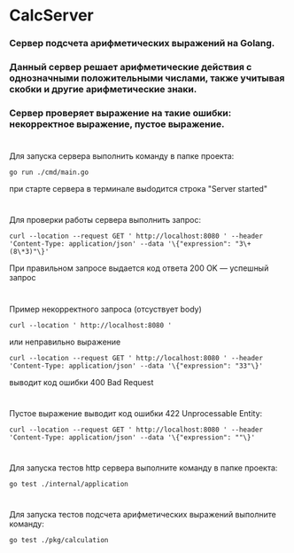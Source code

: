 # CalcServer

### Сервер подсчета арифметических выражений на Golang.
### Данный сервер решает арифметические действия с однозначными положительными числами, также учитывая скобки и другие арифметические знаки.
### Сервер проверяет выражение на такие ошибки: некорректное выражение, пустое выражение.
#
Для запуска сервера выполнить команду в папке проекта:

```
go run ./cmd/main.go
```

при старте сервера в терминале выdодится строка "Server started"
#
Для проверки работы сервера выполнить запрос:

```
curl --location --request GET ' http://localhost:8080 ' --header 'Content-Type: application/json' --data '\{"expression": "3\+(8\*3)"\}'
```

При правильном запросе выдается код ответа 200 OK — успешный запрос
#
Пример некорректного запроса (отсуствует body)

```
curl --location ' http://localhost:8080 '
```

или неправильно выражение

```
curl --location --request GET ' http://localhost:8080 ' --header 'Content-Type: application/json' --data '\{"expression": "33"\}'
```

выводит код ошибки 400 Bad Request
#
Пустое выражение выводит код ошибки 422 Unprocessable Entity:

```
curl --location --request GET ' http://localhost:8080 ' --header 'Content-Type: application/json' --data '\{"expression": ""\}'
```
#
Для запуска тестов http сервера выполните команду в папке проекта:

```
go test ./internal/application
```
#
Для запуска тестов подсчета арифметических выражений выполните команду:

```
go test ./pkg/calculation
```
